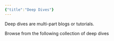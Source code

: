 ```yaml
---
{"title":"Deep Dives"}
---
```


Deep dives are multi-part blogs or tutorials.

Browse from the following collection of deep dives